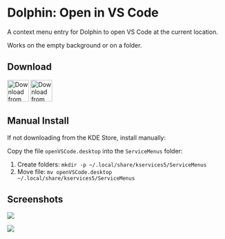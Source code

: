 # Dolphin: Open in VS Code

A context menu entry for Dolphin to open VS Code at the current location.

Works on the empty background or on a folder.

## Download

<a href="https://store.kde.org/p/1413799/"><img alt="Download from the KDE Store" height="50px"
src="https://img.shields.io/badge/KDE_Store-blue?style=for-the-badge&logo=kde"></a>
<a href="https://github.com/Merrit/kde-dolphin-open-vscode/releases/latest"><img alt="Download from GitHub" height="50px"
src="https://img.shields.io/badge/GitHub-blue?style=for-the-badge&logo=github"></a>

## Manual Install

If not downloading from the KDE Store, install manually:

Copy the file `openVSCode.desktop` into the `ServiceMenus` folder:
1. Create folders: `mkdir -p ~/.local/share/kservices5/ServiceMenus`
2. Move file: `mv openVSCode.desktop ~/.local/share/kservices5/ServiceMenus`

## Screenshots

![](screenshots/open_vscode_1.png)

![](screenshots/open_vscode_2.png)
